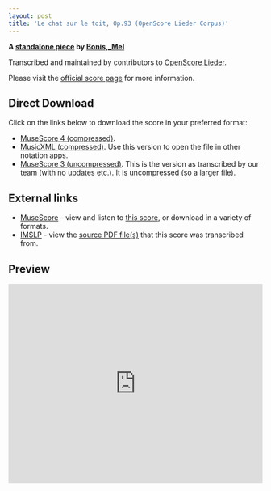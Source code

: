 ```yaml
---
layout: post
title: 'Le chat sur le toit, Op.93 (OpenScore Lieder Corpus)'
---
```


__A [standalone piece](https://fourscoreandmore.org/openscore/lieder/Bonis,_Mel/_/) by [Bonis,_Mel](https://fourscoreandmore.org/openscore/lieder/Bonis,_Mel)__

Transcribed and maintained by contributors to [OpenScore Lieder].

Please visit the [official score page] for more information.

[official score page]: https://musescore.com/openscore-lieder-corpus/scores/6635391
[OpenScore Lieder]: https://musescore.com/openscore-lieder-corpus

## Direct Download

Click on the links below to download the score in your preferred format:
- [MuseScore 4 (compressed)](https://github.com/openscore/lieder/blob/main/scores/Bonis,_Mel/_/Le_chat_sur_le_toit,_Op.93/lc6635391.mscz?raw=true).
- [MusicXML (compressed)](https://github.com/openscore/lieder/blob/main/scores/Bonis,_Mel/_/Le_chat_sur_le_toit,_Op.93/lc6635391.mxl?raw=true). Use this version to open the file in other notation apps.
- [MuseScore 3 (uncompressed)](https://github.com/openscore/lieder/blob/main/scores/Bonis,_Mel/_/Le_chat_sur_le_toit,_Op.93/lc6635391.mscx?raw=true). This is the version as transcribed by our team (with no updates etc.). It is uncompressed (so a larger file).

## External links

- [MuseScore] - view and listen to [this score][MuseScore], or download in a variety of formats.
- [IMSLP] - view the [source PDF file(s)][IMSLP] that this score was transcribed from.

[MuseScore]: https://musescore.com/score/6635391
[IMSLP]: https://imslp.org/wiki/Special:ReverseLookup/262191

## Preview

<iframe width="100%" height="394" src="https://musescore.com/openscore-lieder-corpus/scores/6635391/embed" frameborder="0" allowfullscreen allow="autoplay; fullscreen"></iframe>
